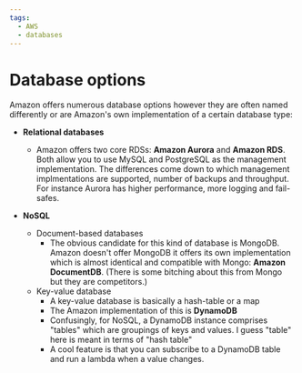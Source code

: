 ```yaml
---
tags:
  - AWS
  - databases
---
```


# Database options

Amazon offers numerous database options however they are often named differently
or are Amazon's own implementation of a certain database type:

- **Relational databases**

  - Amazon offers two core RDSs: **Amazon Aurora** and **Amazon RDS**. Both
    allow you to use MySQL and PostgreSQL as the management implementation. The
    differences come down to which management implmentations are supported,
    number of backups and throughput. For instance Aurora has higher
    performance, more logging and fail-safes.

- **NoSQL**
  - Document-based databases
    - The obvious candidate for this kind of database is MongoDB. Amazon doesn't
      offer MongoDB it offers its own implementation which is almost identical
      and compatible with Mongo: **Amazon DocumentDB**. (There is some bitching
      about this from Mongo but they are competitors.)
  - Key-value database
    - A key-value database is basically a hash-table or a map
    - The Amazon implementation of this is **DynamoDB**
    - Confusingly, for NoSQL, a DynamoDB instance comprises "tables" which are
      groupings of keys and values. I guess "table" here is meant in terms of
      "hash table"
    - A cool feature is that you can subscribe to a DynamoDB table and run a
      lambda when a value changes.
